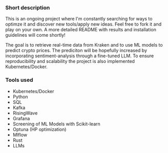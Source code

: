 ### Short description

This is an ongoing project where I'm constantly searching for ways to optimze it and discover new tools/apply new ideas. Feel free to fork it and play on your own. A more detailed README with results and installation guidelines will come shortly!

The goal is to retrieve real-time data from Kraken and to use ML models to predict crypto prices. The prediciton will be hopefully increased by incorporating sentiment-analysis through a fine-tuned LLM. To ensure reproducibility and scalability the project is also implemented Kubernetes/Docker.

### Tools used

- Kubernetes/Docker
- Python
- SQL
- Kafka
- RisingWave
- Grafana
- Screening of ML Models with Scikit-learn
- Optuna (HP optimization)
- Mlflow
- Rust
- LLMs